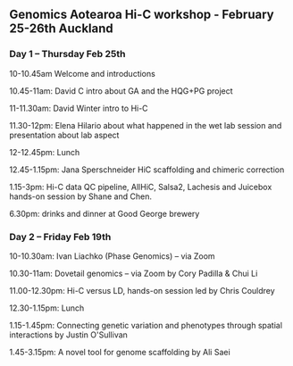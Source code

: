 ## Genomics Aotearoa Hi-C workshop  - February 25-26th Auckland

### Day 1 – Thursday Feb 25th 

10-10.45am Welcome and introductions

10.45-11am: David C intro about GA and the HQG+PG project

11-11.30am: David Winter intro to Hi-C

11.30-12pm: Elena Hilario about what happened in the wet lab session and presentation about lab aspect

12-12.45pm: Lunch

12.45-1.15pm: Jana Sperschneider HiC scaffolding and chimeric correction

1.15-3pm: Hi-C data QC pipeline, AllHiC, Salsa2, Lachesis and Juicebox hands-on session by Shane and Chen.

6.30pm: drinks and dinner at Good George brewery

### Day 2 – Friday Feb 19th

10-10.30am: Ivan Liachko (Phase Genomics) – via Zoom

10.30-11am: Dovetail genomics – via Zoom by Cory Padilla & Chui Li

11.00-12.30pm: Hi-C versus LD, hands-on session led by Chris Couldrey

12.30-1.15pm: Lunch

1.15-1.45pm: Connecting genetic variation and phenotypes through spatial interactions by Justin O'Sullivan 

1.45-3.15pm: A novel tool for genome scaffolding by Ali Saei

